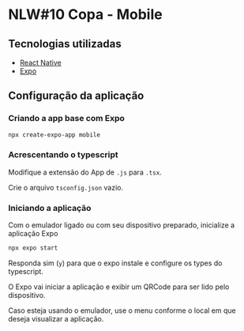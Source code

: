 # NLW#10 Copa - Mobile

## Tecnologias utilizadas
  - [React Native](https://reactnative.dev/)
  - [Expo](https://expo.dev/)

## Configuração da aplicação

### Criando a app base com Expo
```bash
npx create-expo-app mobile
```

### Acrescentando o typescript
Modifique a extensão do App de `.js` para `.tsx`.

Crie o arquivo `tsconfig.json` vazio.


### Iniciando a aplicação
Com o emulador ligado ou com seu dispositivo preparado, inicialize a aplicação Expo
```bash
npx expo start
```
Responda sim (`y`) para que o expo instale e configure os types do typescript.

O Expo vai iniciar a aplicação e exibir um QRCode para ser lido pelo dispositivo.

Caso esteja usando o emulador, use o menu conforme o local em que deseja visualizar a aplicação.